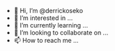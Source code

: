 - 👋 Hi, I’m @derrickoseko
- 👀 I’m interested in ...
- 🌱 I’m currently learning ...
- 💞️ I’m looking to collaborate on ...
- 📫 How to reach me ...

<!---
derrickoseko/derrickoseko is a ✨ special ✨ repository because its `README.md` (this file) appears on your GitHub profile.
You can click the Preview link to take a look at your changes.
--->
